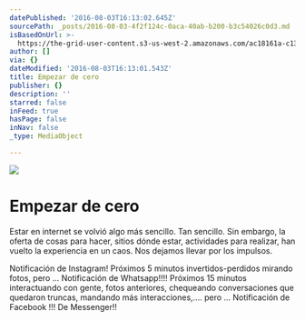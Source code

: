 ```yaml
---
datePublished: '2016-08-03T16:13:02.645Z'
sourcePath: _posts/2016-08-03-4f2f124c-0aca-40ab-b200-b3c54026c0d3.md
isBasedOnUrl: >-
  https://the-grid-user-content.s3-us-west-2.amazonaws.com/ac18161a-c136-430d-af9f-963f86e911cc.jpg
author: []
via: {}
dateModified: '2016-08-03T16:13:01.543Z'
title: Empezar de cero
publisher: {}
description: ''
starred: false
inFeed: true
hasPage: false
inNav: false
_type: MediaObject

---
```

![](https://the-grid-user-content.s3-us-west-2.amazonaws.com/f193161f-34d6-4b65-8bcc-10f05c792297.jpg)

# Empezar de cero

Estar en internet se volvió algo más sencillo. Tan sencillo. Sin embargo, la oferta de cosas para hacer, sitios dónde estar, actividades para realizar, han vuelto la experiencia en un caos. Nos dejamos llevar por los impulsos.

Notificación de Instagram! Próximos 5 minutos invertidos-perdidos mirando fotos, pero ... Notificación de Whatsapp!!!! Próximos 15 minutos interactuando con gente, fotos anteriores, chequeando conversaciones que quedaron truncas, mandando más interacciones,.... pero ... Notificación de Facebook !!! De Messenger!!